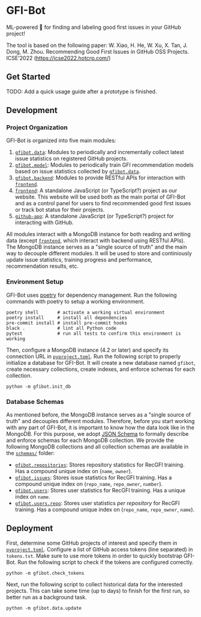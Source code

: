 # GFI-Bot

ML-powered 🤖 for finding and labeling good first issues in your GitHub project!

The tool is based on the following paper:
W. Xiao, H. He, W. Xu, X. Tan, J. Dong, M. Zhou. Recommending Good First Issues in GitHub OSS Projects. ICSE'2022 (https://icse2022.hotcrp.com/)

## Get Started

TODO: Add a quick usage guide after a prototype is finished.

## Development

### Project Organization

GFI-Bot is organized into five main modules:

1. [`gfibot.data`](gfibot/data): Modules to periodically and incrementally collect latest issue statistics on registered GitHub projects.
2. [`gfibot.model`](gfibot/data): Modules to periodically train GFI recommendation models based on issue statistics collected by [`gfibot.data`](gfibot/data).
3. [`gfibot.backend`](gfibot/backend): Modules to provide RESTful APIs for interaction with [`frontend`](frontend).
4. [`frontend`](frontend): A standalone JavaScript (or TypeScript?) project as our website. This website will be used both as the main portal of GFI-Bot and as a control panel for users to find recommended good first issues or track bot status for their projects.
5. [`github-app`](github-app): A standalone JavaScript (or TypeScript?) project for interacting with GitHub.

All modules interact with a MongoDB instance for both reading and writing data (except [`frontend`](frontend), which interact with backend using RESTful APIs). The MongoDB instance serves as a "single source of truth" and the main way to decouple different modules. It will be used to store and continiously update issue statistics, training progress and performance, recommendation results, etc.

### Environment Setup

GFI-Bot uses [poetry](https://python-poetry.org/) for dependency management. Run the following commands with poetry to setup a working environment.

```shell script
poetry shell       # activate a working virtual environment
poetry install     # install all dependencies
pre-commit install # install pre-commit hooks
black .            # lint all Python code
pytest             # run all tests to confirm this environment is working
```

Then, configure a MongoDB instance (4.2 or later) and specify its connection URL in [`pyproject.toml`](pyproject.toml). Run the following script to properly initialize a database for GFI-Bot. It will create a new database named `gfibot`, create necessary collections, create indexes, and enforce schemas for each collection.

```shell script
python -m gfibot.init_db
```

### Database Schemas

As mentioned before, the MongoDB instance serves as a "single source of truth" and decouples different modules. Therefore, before you start working with any part of GFI-Bot, it is important to know how the data look like in the MongoDB. For this purpose, we adopt [JSON Schema](https://json-schema.org) to formally describe and enforce schemas for each MongoDB collection. We provide the following MongoDB collections and all collection schemas are available in the [`schemas/`](schemas) folder:

* [`gfibot.repositories`](schemas/repositories.json): Stores repository statistics for RecGFI training. Has a compound unique index on (`name`, `owner`).
* [`gfibot.issues`](schemas/issues.json): Stores issue statistics for RecGFI training. Has a compound unique index on (`repo_name`, `repo_owner`, `number`).
* [`gfibot.users`](schemas/users.json): Stores user statistics for RecGFI training. Has a unique index on `name`.
* [`gfibot.users.repo`](schemas/users.repo.json): Stores user statistics *per repository* for RecGFI training. Has a compound unique index on (`repo_name`, `repo_owner`, `name`).

## Deployment

First, determine some GitHub projects of interest and specify them in [`pyproject.toml`](pyproject.toml). Configure a list of GitHub access tokens (line separated) in `tokens.txt`. Make sure to use more tokens in order to quickly bootstrap GFI-Bot. Run the following script to check if the tokens are configured correctly.

```shell script
python -m gfibot.check_tokens
```

Next, run the following script to collect historical data for the interested projects. This can take some time (up to days) to finish for the first run, so better run as a background task.

```shell script
python -m gfibot.data.update
```
